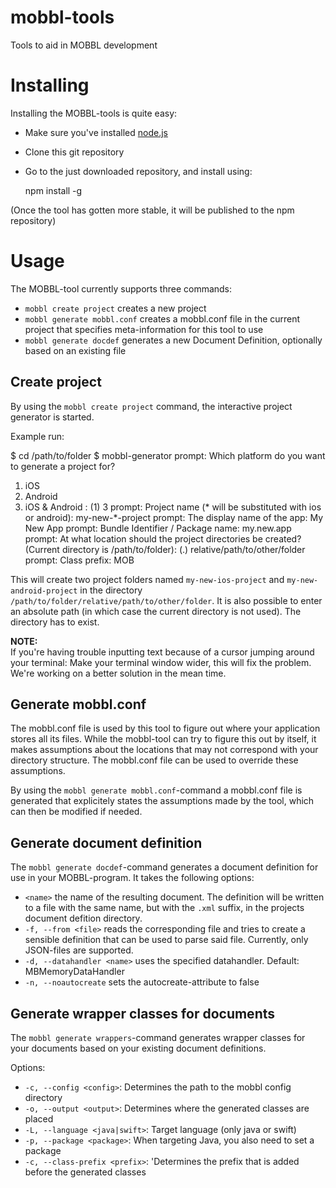 # mobbl-tools
Tools to aid in MOBBL development

# Installing
Installing the MOBBL-tools is quite easy:
* Make sure you've installed [node.js](http://nodejs.org)
* Clone this git repository
* Go to the just downloaded repository, and install using:

  npm install -g

(Once the tool has gotten more stable, it will be published to the npm repository)

# Usage
The MOBBL-tool currently supports three commands:

* `mobbl create project` creates a new project
* `mobbl generate mobbl.conf` creates a mobbl.conf file in the current project that specifies meta-information for this tool to use
* `mobbl generate docdef` generates a new Document Definition, optionally based on an existing file

## Create project
By using the `mobbl create project` command, the interactive project generator is started.

Example run:

  $ cd /path/to/folder
  $ mobbl-generator
  prompt: Which platform do you want to generate a project for?
  1. iOS
  2. Android
  3. iOS & Android
  :  (1) 3
  prompt: Project name (* will be substituted with ios or android):  my-new-*-project
  prompt: The display name of the app:  My New App
  prompt: Bundle Identifier / Package name:  my.new.app
  prompt: At what location should the project directories be created? (Current directory is /path/to/folder):  (.) relative/path/to/other/folder
  prompt: Class prefix:  MOB

This will create two project folders named `my-new-ios-project` and `my-new-android-project` in the directory `/path/to/folder/relative/path/to/other/folder`. It is also possible to enter an absolute path (in which case the current directory is not used). The directory has to exist.

**NOTE:**  
If you're having trouble inputting text because of a cursor jumping around your terminal: Make your terminal window wider, this will fix the problem. We're working on a better solution in the mean time.

## Generate mobbl.conf
The mobbl.conf file is used by this tool to figure out where your application stores all its files. While the mobbl-tool can try to figure this out by itself, it makes assumptions about the locations that may not correspond with your directory structure. The mobbl.conf file can be used to override these assumptions.

By using the `mobbl generate mobbl.conf`-command a mobbl.conf file is generated that explicitely states the assumptions made by the tool, which can then be modified if needed.

## Generate document definition
The `mobbl generate docdef`-command generates a document definition for use in your MOBBL-program. It takes the following options:

* `<name>` the name of the resulting document. The definition will be written to a file with the same name, but with the `.xml` suffix, in the projects document defition directory.
* `-f, --from <file>` reads the corresponding file and tries to create a sensible definition that can be used to parse said file. Currently, only JSON-files are supported.
* `-d, --datahandler <name>`  uses the specified datahandler. Default: MBMemoryDataHandler
* `-n, --noautocreate` sets the autocreate-attribute to false

## Generate wrapper classes for documents
The `mobbl generate wrappers`-command generates wrapper classes for your documents based on your existing document definitions.

Options:  

* `-c, --config <config>`: Determines the path to the mobbl config directory
* `-o, --output <output>`: Determines where the generated classes are placed
* `-L, --language <java|swift>`: Target language (only java or swift)
* `-p, --package <package>`: When targeting Java, you also need to set a package
* `-c, --class-prefix <prefix>`: 'Determines the prefix that is added before the generated classes

